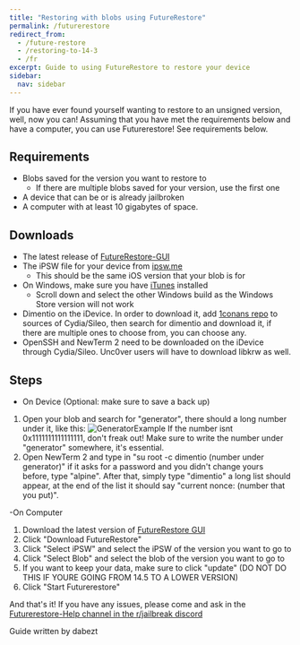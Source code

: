 ```yaml
---
title: "Restoring with blobs using FutureRestore"
permalink: /futurerestore
redirect_from:
  - /future-restore
  - /restoring-to-14-3
  - /fr
excerpt: Guide to using FutureRestore to restore your device 
sidebar:
  nav: sidebar
---
```


If you have ever found yourself wanting to restore to an unsigned version, well, now you can! Assuming that you have met the requirements below and have a computer, you can use Futurerestore! See requirements below.

## Requirements

- Blobs saved for the version you want to restore to
  - If there are multiple blobs saved for your version, use the first one
- A device that can be or is already jailbroken
- A computer with at least 10 gigabytes of space.

## Downloads

- The latest release of [FutureRestore-GUI](https://github.com/CoocooFroggy/FutureRestore-GUI/releases)
- The iPSW file for your device from [ipsw.me](https://ipsw.me/)
  - This should be the same iOS version that your blob is for
- On Windows, make sure you have [iTunes](https://www.apple.com/itunes/) installed
  - Scroll down and select the other Windows build as the Windows Store version will not work
- Dimentio on the iDevice. In order to download it, add [1conans repo](https://repo.1conan.com) to sources of Cydia/Sileo, then search for dimentio and download it, if there are multiple ones to choose from, you can choose any.
- OpenSSH and NewTerm 2 need to be downloaded on the iDevice through Cydia/Sileo. Unc0ver users will have to download libkrw as well.

## Steps
- On Device
(Optional: make sure to save a back up)
1. Open your blob and search for "generator", there should a long number under it, like this:
![GeneratorExample](https://user-images.githubusercontent.com/48022799/117004373-aa0b6700-acee-11eb-8a70-c488163e349b.jpeg) If the number isnt 0x1111111111111111, don't freak out! Make sure to write the number under "generator" somewhere, it's essential.
2. Open NewTerm 2 and type in "su root -c dimentio (number under generator)" if it asks for a password and you didn't change yours before, type "alpine". After that, simply type "dimentio" a long list should appear, at the end of the list it should say "current nonce: (number that you put)".
 
-On Computer 
1. Download the latest version of [FutureRestore GUI](https://github.com/CoocooFroggy/FutureRestore-GUI/releases)
2. Click "Download FutureRestore" 
3. Click "Select iPSW" and select the iPSW of the version you want to go to 
4. Click "Select Blob" and select the blob of the version you want to go to 
5. If you want to keep your data, make sure to click "update" (DO NOT DO THIS IF YOURE GOING FROM 14.5 TO A LOWER VERSION)
6. Click "Start Futurerestore"

And that's it! If you have any issues, please come and ask in the [Futurerestore-Help channel in the r/jailbreak discord](https://discord.gg/9apvC4C3CC)

Guide written by dabezt
